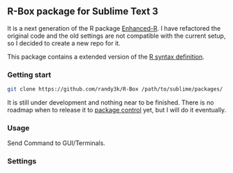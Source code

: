 R-Box package for Sublime Text 3
------------

It is a next generation of the R package [Enhanced-R](https://github.com/randy3k/Enhanced-R). I have refactored the original code and the old settings are not compatible with the current setup, so I decided to create a new repo for it.

This package contains a extended version of the [R syntax definition](https://github.com/randy3k/R-Extended).

### Getting start

```bash
git clone https://github.com/randy3k/R-Box /path/to/sublime/packages/
```

It is still under development and nothing near to be finished.
There is no roadmap when to release it to [package control](https://sublime.wbond.net) yet, but I will do it eventually.

### Usage

Send Command to GUI/Terminals.

### Settings